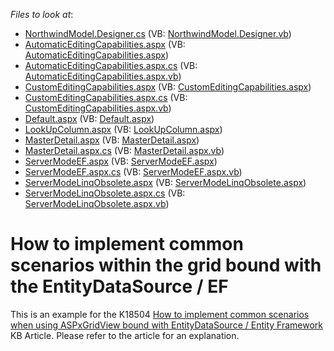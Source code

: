 <!-- default file list -->
*Files to look at*:

* [NorthwindModel.Designer.cs](./CS/WebSite/App_Code/NorthwindModel.Designer.cs) (VB: [NorthwindModel.Designer.vb](./VB/WebSite/App_Code/NorthwindModel.Designer.vb))
* [AutomaticEditingCapabilities.aspx](./CS/WebSite/AutomaticEditingCapabilities.aspx) (VB: [AutomaticEditingCapabilities.aspx](./VB/WebSite/AutomaticEditingCapabilities.aspx))
* [AutomaticEditingCapabilities.aspx.cs](./CS/WebSite/AutomaticEditingCapabilities.aspx.cs) (VB: [AutomaticEditingCapabilities.aspx.vb](./VB/WebSite/AutomaticEditingCapabilities.aspx.vb))
* [CustomEditingCapabilities.aspx](./CS/WebSite/CustomEditingCapabilities.aspx) (VB: [CustomEditingCapabilities.aspx](./VB/WebSite/CustomEditingCapabilities.aspx))
* [CustomEditingCapabilities.aspx.cs](./CS/WebSite/CustomEditingCapabilities.aspx.cs) (VB: [CustomEditingCapabilities.aspx.vb](./VB/WebSite/CustomEditingCapabilities.aspx.vb))
* [Default.aspx](./CS/WebSite/Default.aspx) (VB: [Default.aspx](./VB/WebSite/Default.aspx))
* [LookUpColumn.aspx](./CS/WebSite/LookUpColumn.aspx) (VB: [LookUpColumn.aspx](./VB/WebSite/LookUpColumn.aspx))
* [MasterDetail.aspx](./CS/WebSite/MasterDetail.aspx) (VB: [MasterDetail.aspx](./VB/WebSite/MasterDetail.aspx))
* [MasterDetail.aspx.cs](./CS/WebSite/MasterDetail.aspx.cs) (VB: [MasterDetail.aspx.vb](./VB/WebSite/MasterDetail.aspx.vb))
* [ServerModeEF.aspx](./CS/WebSite/ServerModeEF.aspx) (VB: [ServerModeEF.aspx](./VB/WebSite/ServerModeEF.aspx))
* [ServerModeEF.aspx.cs](./CS/WebSite/ServerModeEF.aspx.cs) (VB: [ServerModeEF.aspx.vb](./VB/WebSite/ServerModeEF.aspx.vb))
* [ServerModeLinqObsolete.aspx](./CS/WebSite/ServerModeLinqObsolete.aspx) (VB: [ServerModeLinqObsolete.aspx](./VB/WebSite/ServerModeLinqObsolete.aspx))
* [ServerModeLinqObsolete.aspx.cs](./CS/WebSite/ServerModeLinqObsolete.aspx.cs) (VB: [ServerModeLinqObsolete.aspx.vb](./VB/WebSite/ServerModeLinqObsolete.aspx.vb))
<!-- default file list end -->
# How to implement common scenarios within the grid bound with the EntityDataSource / EF


<p>This is an example for the K18504 <a href="https://www.devexpress.com/Support/Center/p/K18504">How to implement common scenarios when using ASPxGridView bound with EntityDataSource / Entity Framework</a> KB Article. Please refer to the article for an explanation.</p>

<br/>


